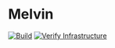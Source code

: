 # Melvin
[![Build](https://github.com/notHyotic/Melvin/actions/workflows/build.yml/badge.svg)](https://github.com/notHyotic/Melvin/actions/workflows/build.yml)
[![Verify Infrastructure](https://github.com/notHyotic/Melvin/actions/workflows/verify-terraform.yml/badge.svg)](https://github.com/notHyotic/Melvin/actions/workflows/verify-terraform.yml)